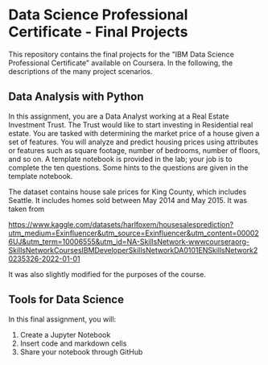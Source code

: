 # Data Science Professional Certificate - Final Projects

This repository contains the final projects for the "IBM Data Science Professional Certificate" available on Coursera. In the following, the descriptions of the many project scenarios.

## Data Analysis with Python

In this assignment, you are a Data Analyst working at a Real Estate Investment Trust. The Trust would like to start investing in Residential real estate. You are tasked with determining the market price of a house given a set of features. You will analyze and predict housing prices using attributes or features such as square footage, number of bedrooms, number of floors, and so on. A template notebook is provided in the lab; your job is to complete the ten questions. Some hints to the questions are given in the template notebook.

The dataset contains house sale prices for King County, which includes Seattle. It includes homes sold between May 2014 and May 2015. It was taken from 

https://www.kaggle.com/datasets/harlfoxem/housesalesprediction?utm_medium=Exinfluencer&utm_source=Exinfluencer&utm_content=000026UJ&utm_term=10006555&utm_id=NA-SkillsNetwork-wwwcourseraorg-SkillsNetworkCoursesIBMDeveloperSkillsNetworkDA0101ENSkillsNetwork20235326-2022-01-01

It was also slightly modified for the purposes of the course. 

## Tools for Data Science

In this final assignment, you will:

1. Create a Jupyter Notebook
2. Insert code and markdown cells
3. Share your notebook through GitHub
